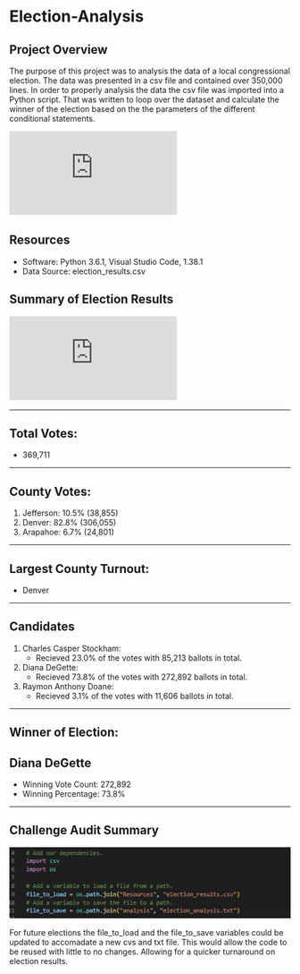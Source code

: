 # Election-Analysis

## Project Overview

The purpose of this project was to analysis the data of a local congressional election. The data was presented in a csv file and contained over 350,000 lines. In order to properly analysis the data the csv file was imported into a Python script. That was written to loop over the dataset and calculate the winner of the election based on the the parameters of the different conditional statements. 

![Working Code](https://github.com/Atomickilroy/Election-Analysis/blob/main/PyPoll_Challenge_starter_code%20(2).py)

## Resources
- Software: Python 3.6.1, Visual Studio Code, 1.38.1
- Data Source: election_results.csv

## Summary of Election Results
![Election txt](https://github.com/Atomickilroy/Election-Analysis/blob/main/analysis/election_analysis.txt)
  
-------------------------
 ## Total Votes: 
  - 369,711
-------------------------

 ## County Votes:
 1. Jefferson: 10.5% (38,855)
 2. Denver: 82.8% (306,055)
 3. Arapahoe: 6.7% (24,801)
----------------------
## Largest County Turnout:
   - Denver
----------------------
## Candidates
 1. Charles Casper Stockham: 
    - Recieved 23.0% of the votes with 85,213 ballots in total.
 2. Diana DeGette:
    - Recieved 73.8% of the votes with 272,892 ballots in total.
 3. Raymon Anthony Doane: 
    - Recieved 3.1% of the votes with 11,606 ballots in total.
-------------------------

## Winner of Election:  
## Diana DeGette

- Winning Vote Count: 272,892
- Winning Percentage: 73.8%
-------------------------



## Challenge Audit Summary

![Import](https://github.com/Atomickilroy/Election-Analysis/blob/main/import.png)

For future elections the file_to_load and the file_to_save variables could be updated to accomadate a new cvs and txt file.
This would allow the code to be reused with little to no changes. Allowing for a quicker turnaround on election results. 




